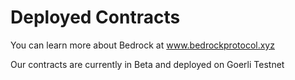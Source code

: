 # Deployed Contracts

You can learn more about Bedrock at www.bedrockprotocol.xyz

Our contracts are currently in Beta and deployed on Goerli Testnet&#x20;




